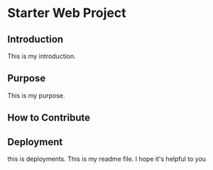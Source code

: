 # Starter Web Project
## Introduction
This is my introduction.
## Purpose
This is my purpose.
## How to Contribute
## Deployment
this is deployments.
This is my readme file. I hope it's helpful to you
